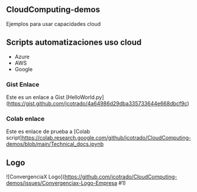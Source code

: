 ## CloudComputing-demos
Ejemplos para usar capacidades cloud

## Scripts automatizaciones uso cloud 
* Azure
* AWS
* Google

### Gist Enlace
Este es un enlace a Gist [HelloWorld.py] (https://gist.github.com/jcotrado/4a64986d29dba335733644e668dbcf9c)

### Colab enlace
Este es enlace de prueba a [Colab script]https://colab.research.google.com/github/jcotrado/CloudComputing-demos/blob/main/Technical_docs.ipynb

## Logo 
![ConvergenciaX Logo](https://github.com/jcotrado/CloudComputing-demos/issues/Convergenciax-Logo-Empresa #1)
